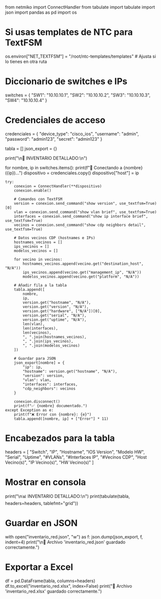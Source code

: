from netmiko import ConnectHandler
from tabulate import tabulate
import json
import pandas as pd
import os

# Si usas templates de NTC para TextFSM
os.environ["NET_TEXTFSM"] = "/root/ntc-templates/templates"  # Ajusta si lo tienes en otra ruta

# Diccionario de switches e IPs
switches = {
    "SW1": "10.10.10.1",
    "SW2": "10.10.10.2",
    "SW3": "10.10.10.3",
    "SW4": "10.10.10.4"
}

# Credenciales de acceso
credenciales = {
    "device_type": "cisco_ios",
    "username": "admin",
    "password": "admin123",
    "secret": "admin123"
}

tabla = []
json_export = {}

print("\n📡 INVENTARIO DETALLADO:\n")

for nombre, ip in switches.items():
    print(f"🔐 Conectando a {nombre} ({ip})...")
    dispositivo = credenciales.copy()
    dispositivo["host"] = ip

    try:
        conexion = ConnectHandler(**dispositivo)
        conexion.enable()

        # Comandos con TextFSM
        version = conexion.send_command("show version", use_textfsm=True)[0]
        vlan = conexion.send_command("show vlan brief", use_textfsm=True)
        interfaces = conexion.send_command("show ip interface brief", use_textfsm=True)
        vecinos = conexion.send_command("show cdp neighbors detail", use_textfsm=True)

        # Datos vecinos CDP (hostnames e IPs)
        hostnames_vecinos = []
        ips_vecinos = []
        modelos_vecinos = []

        for vecino in vecinos:
            hostnames_vecinos.append(vecino.get("destination_host", "N/A"))
            ips_vecinos.append(vecino.get("management_ip", "N/A"))
            modelos_vecinos.append(vecino.get("platform", "N/A"))

        # Añadir fila a la tabla
        tabla.append([
            nombre,
            ip,
            version.get("hostname", "N/A"),
            version.get("version", "N/A"),
            version.get("hardware", ["N/A"])[0],
            version.get("serial", "N/A"),
            version.get("uptime", "N/A"),
            len(vlan),
            len(interfaces),
            len(vecinos),
            ", ".join(hostnames_vecinos),
            ", ".join(ips_vecinos),
            ", ".join(modelos_vecinos)
        ])

        # Guardar para JSON
        json_export[nombre] = {
            "ip": ip,
            "hostname": version.get("hostname", "N/A"),
            "version": version,
            "vlan": vlan,
            "interfaces": interfaces,
            "cdp_neighbors": vecinos
        }

        conexion.disconnect()
        print(f"✅ {nombre} documentado.")
    except Exception as e:
        print(f"❌ Error con {nombre}: {e}")
        tabla.append([nombre, ip] + ["Error"] * 11)

# Encabezados para la tabla
headers = [
    "Switch", "IP", "Hostname", "IOS Version", "Modelo HW", "Serial", "Uptime",
    "#VLANs", "#Interfaces IP", "#Vecinos CDP", "Host Vecino(s)", "IP Vecino(s)", "HW Vecino(s)"
]

# Mostrar en consola
print("\n📊 INVENTARIO DETALLADO:\n")
print(tabulate(tabla, headers=headers, tablefmt="grid"))

# Guardar en JSON
with open("inventario_red.json", "w") as f:
    json.dump(json_export, f, indent=4)
print("\n📁 Archivo 'inventario_red.json' guardado correctamente.")

# Exportar a Excel
df = pd.DataFrame(tabla, columns=headers)
df.to_excel("inventario_red.xlsx", index=False)
print("📁 Archivo 'inventario_red.xlsx' guardado correctamente.")
